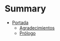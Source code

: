 # Summary

* [Portada](README.md)
   * [Agradecimientos](agradecimientos.md)
   * [Prólogo](prologo.md)

